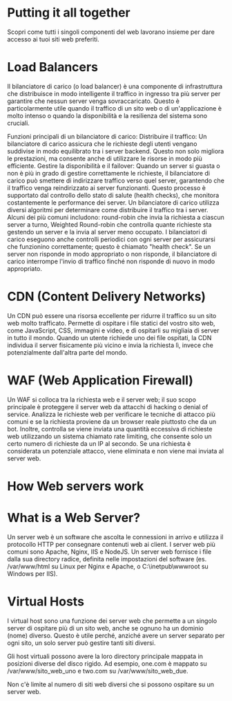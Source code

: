 # Putting it all together
Scopri come tutti i singoli componenti del web lavorano insieme per dare accesso ai tuoi siti web preferiti.

# Load Balancers
Il bilanciatore di carico (o load balancer) è una componente di infrastruttura che distribuisce in modo intelligente il traffico in ingresso tra più server per garantire che nessun server venga sovraccaricato. Questo è particolarmente utile quando il traffico di un sito web o di un'applicazione è molto intenso o quando la disponibilità e la resilienza del sistema sono cruciali.

Funzioni principali di un bilanciatore di carico:
Distribuire il traffico: Un bilanciatore di carico assicura che le richieste degli utenti vengano suddivise in modo equilibrato tra i server backend. Questo non solo migliora le prestazioni, ma consente anche di utilizzare le risorse in modo più efficiente.
Gestire la disponibilità e il failover: Quando un server si guasta o non è più in grado di gestire correttamente le richieste, il bilanciatore di carico può smettere di indirizzare traffico verso quel server, garantendo che il traffico venga reindirizzato ai server funzionanti. Questo processo è supportato dal controllo dello stato di salute (health checks), che monitora costantemente le performance dei server.
Un bilanciatore di carico utilizza diversi algoritmi per determinare come distribuire il traffico tra i server. Alcuni dei più comuni includono:
round-robin che invia la richiesta a ciascun server a turno, Weighted Round-robin che controlla quante richieste sta gestendo un server e la invia al server meno occupato.
I bilanciatori di carico eseguono anche controlli periodici con ogni server per assicurarsi che funzionino correttamente; questo è chiamato "health check". Se un server non risponde in modo appropriato o non risponde, il bilanciatore di carico interrompe l'invio di traffico finché non risponde di nuovo in modo appropriato.

# CDN (Content Delivery Networks)
Un CDN può essere una risorsa eccellente per ridurre il traffico su un sito web molto trafficato. Permette di ospitare i file statici del vostro sito web, come JavaScript, CSS, immagini e video, e di ospitarli su migliaia di server in tutto il mondo. Quando un utente richiede uno dei file ospitati, la CDN individua il server fisicamente più vicino e invia la richiesta lì, invece che potenzialmente dall'altra parte del mondo.

# WAF (Web Application Firewall)
Un WAF si colloca tra la richiesta web e il server web; il suo scopo principale è proteggere il server web da attacchi di hacking o denial of service. Analizza le richieste web per verificare le tecniche di attacco più comuni e se la richiesta proviene da un browser reale piuttosto che da un bot. Inoltre, controlla se viene inviata una quantità eccessiva di richieste web utilizzando un sistema chiamato rate limiting, che consente solo un certo numero di richieste da un IP al secondo. Se una richiesta è considerata un potenziale attacco, viene eliminata e non viene mai inviata al server web.

# How Web servers work
# What is a Web Server?
Un server web è un software che ascolta le connessioni in arrivo e utilizza il protocollo HTTP per consegnare contenuti web ai client. I server web più comuni sono Apache, Nginx, IIS e NodeJS. Un server web fornisce i file dalla sua directory radice, definita nelle impostazioni del software (es. /var/www/html su Linux per Nginx e Apache, o C:\inetpub\wwwroot su Windows per IIS).

# Virtual Hosts
I virtual host sono una funzione dei server web che permette a un singolo server di ospitare più di un sito web, anche se ognuno ha un dominio (nome) diverso. Questo è utile perché, anziché avere un server separato per ogni sito, un solo server può gestire tanti siti diversi.

Gli host virtuali possono avere la loro directory principale mappata in posizioni diverse del disco rigido. Ad esempio, one.com è mappato su /var/www/sito_web_uno e two.com su /var/www/sito_web_due.

Non c'è limite al numero di siti web diversi che si possono ospitare su un server web.
